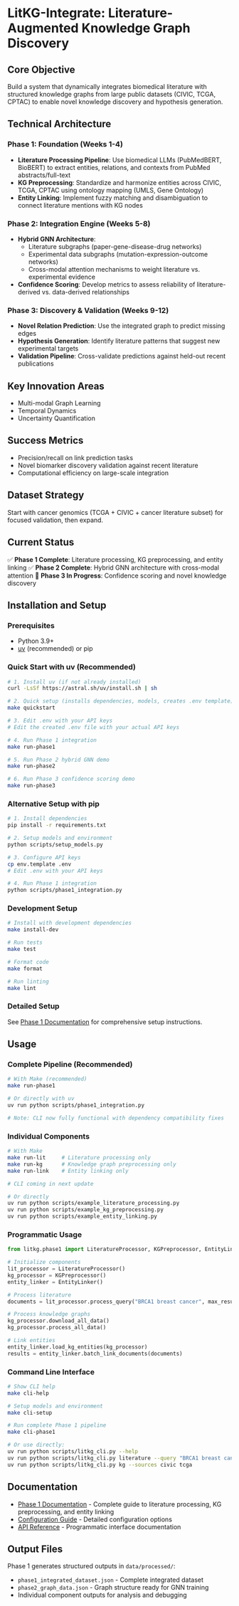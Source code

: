 # LitKG-Integrate: Literature-Augmented Knowledge Graph Discovery

## Core Objective
Build a system that dynamically integrates biomedical literature with structured knowledge graphs from large public datasets (CIVIC, TCGA, CPTAC) to enable novel knowledge discovery and hypothesis generation.

## Technical Architecture

### Phase 1: Foundation (Weeks 1-4)
- **Literature Processing Pipeline**: Use biomedical LLMs (PubMedBERT, BioBERT) to extract entities, relations, and contexts from PubMed abstracts/full-text
- **KG Preprocessing**: Standardize and harmonize entities across CIVIC, TCGA, CPTAC using ontology mapping (UMLS, Gene Ontology)
- **Entity Linking**: Implement fuzzy matching and disambiguation to connect literature mentions with KG nodes

### Phase 2: Integration Engine (Weeks 5-8)
- **Hybrid GNN Architecture**:
  - Literature subgraphs (paper-gene-disease-drug networks)
  - Experimental data subgraphs (mutation-expression-outcome networks)
  - Cross-modal attention mechanisms to weight literature vs. experimental evidence
- **Confidence Scoring**: Develop metrics to assess reliability of literature-derived vs. data-derived relationships

### Phase 3: Discovery & Validation (Weeks 9-12)
- **Novel Relation Prediction**: Use the integrated graph to predict missing edges
- **Hypothesis Generation**: Identify literature patterns that suggest new experimental targets
- **Validation Pipeline**: Cross-validate predictions against held-out recent publications

## Key Innovation Areas
- Multi-modal Graph Learning
- Temporal Dynamics
- Uncertainty Quantification

## Success Metrics
- Precision/recall on link prediction tasks
- Novel biomarker discovery validation against recent literature
- Computational efficiency on large-scale integration

## Dataset Strategy
Start with cancer genomics (TCGA + CIVIC + cancer literature subset) for focused validation, then expand.

## Current Status

✅ **Phase 1 Complete**: Literature processing, KG preprocessing, and entity linking
✅ **Phase 2 Complete**: Hybrid GNN architecture with cross-modal attention
🚧 **Phase 3 In Progress**: Confidence scoring and novel knowledge discovery

## Installation and Setup

### Prerequisites
- Python 3.9+ 
- [uv](https://github.com/astral-sh/uv) (recommended) or pip

### Quick Start with uv (Recommended)
```bash
# 1. Install uv (if not already installed)
curl -LsSf https://astral.sh/uv/install.sh | sh

# 2. Quick setup (installs dependencies, models, creates .env template)
make quickstart

# 3. Edit .env with your API keys
# Edit the created .env file with your actual API keys

# 4. Run Phase 1 integration
make run-phase1

# 5. Run Phase 2 hybrid GNN demo
make run-phase2

# 6. Run Phase 3 confidence scoring demo
make run-phase3
```

### Alternative Setup with pip
```bash
# 1. Install dependencies
pip install -r requirements.txt

# 2. Setup models and environment
python scripts/setup_models.py

# 3. Configure API keys
cp env.template .env
# Edit .env with your API keys

# 4. Run Phase 1 integration
python scripts/phase1_integration.py
```

### Development Setup
```bash
# Install with development dependencies
make install-dev

# Run tests
make test

# Format code
make format

# Run linting
make lint
```

### Detailed Setup
See [Phase 1 Documentation](docs/Phase1_README.md) for comprehensive setup instructions.

## Usage

### Complete Pipeline (Recommended)
```bash
# With Make (recommended)
make run-phase1

# Or directly with uv
uv run python scripts/phase1_integration.py

# Note: CLI now fully functional with dependency compatibility fixes
```

### Individual Components
```bash
# With Make
make run-lit     # Literature processing only
make run-kg      # Knowledge graph preprocessing only  
make run-link    # Entity linking only

# CLI coming in next update

# Or directly
uv run python scripts/example_literature_processing.py
uv run python scripts/example_kg_preprocessing.py
uv run python scripts/example_entity_linking.py
```

### Programmatic Usage
```python
from litkg.phase1 import LiteratureProcessor, KGPreprocessor, EntityLinker

# Initialize components
lit_processor = LiteratureProcessor()
kg_processor = KGPreprocessor()
entity_linker = EntityLinker()

# Process literature
documents = lit_processor.process_query("BRCA1 breast cancer", max_results=100)

# Process knowledge graphs  
kg_processor.download_all_data()
kg_processor.process_all_data()

# Link entities
entity_linker.load_kg_entities(kg_processor)
results = entity_linker.batch_link_documents(documents)
```

### Command Line Interface
```bash
# Show CLI help
make cli-help

# Setup models and environment
make cli-setup

# Run complete Phase 1 pipeline
make cli-phase1

# Or use directly:
uv run python scripts/litkg_cli.py --help
uv run python scripts/litkg_cli.py literature --query "BRCA1 breast cancer" --max-results 10
uv run python scripts/litkg_cli.py kg --sources civic tcga
```

## Documentation

- [Phase 1 Documentation](docs/Phase1_README.md) - Complete guide to literature processing, KG preprocessing, and entity linking
- [Configuration Guide](config/config.yaml) - Detailed configuration options
- [API Reference](docs/API.md) - Programmatic interface documentation

## Output Files

Phase 1 generates structured outputs in `data/processed/`:
- `phase1_integrated_dataset.json` - Complete integrated dataset
- `phase2_graph_data.json` - Graph structure ready for GNN training
- Individual component outputs for analysis and debugging